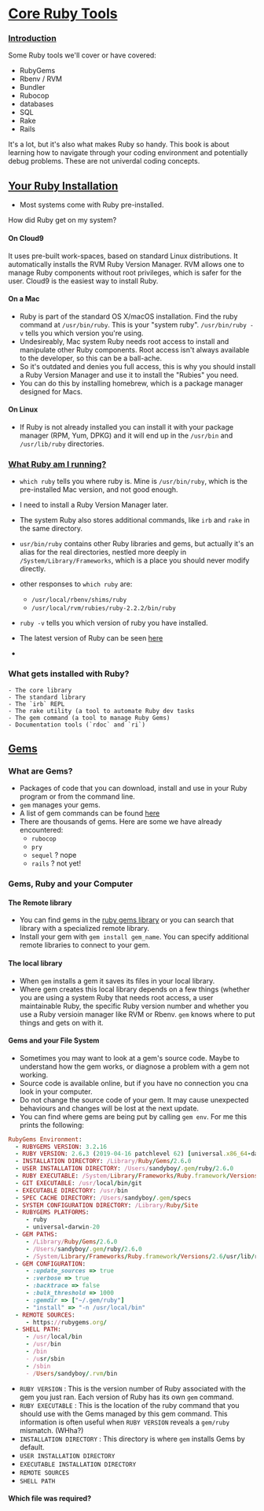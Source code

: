 # [Core Ruby Tools](https://launchschool.com/books/core_ruby_tools)

 ### [Introduction](https://launchschool.com/books/core_ruby_tools/read/introduction)
 
Some Ruby tools we'll cover or have covered:

- RubyGems
- Rbenv / RVM
- Bundler
- Rubocop
- databases
- SQL
- Rake
- Rails

 It's a lot, but it's also what makes Ruby so handy. This book is about learning how to navigate through your coding environment and potentially debug problems. These are not univerdal coding concepts.
 
 ## [Your Ruby Installation](https://launchschool.com/books/core_ruby_tools/read/your_ruby_installation)
 
 - Most systems come with Ruby pre-installed.
 
 How did Ruby get on my system?
 
  #### On Cloud9
  It uses pre-built work-spaces, based on standard Linux distributions. It automatically installs the RVM Ruby Version Manager. 
  RVM allows one to manage Ruby components without root privileges, which is safer for the user. Cloud9 is the easiest way  to install Ruby.
  #### On a Mac
  - Ruby is part of the standard OS X/macOS installation. Find the ruby command at `/usr/bin/ruby`. This is your "system ruby".
  `/usr/bin/ruby -v` tells you which version you're using. 
  - Undesireably, Mac system Ruby needs root access to install and manipulate other Ruby components. Root access isn't always available to the developer, so this can be a ball-ache.
  - So it's outdated and denies you full access, this is why you should install a Ruby Version Manager and use it to install the "Rubies" you need. 
  - You can do this by installing homebrew, which is a package manager designed for Macs.
  #### On Linux
  - If Ruby is not already installed you can install it with your package manager (RPM, Yum, DPKG) and it will end up in the `/usr/bin` and `/usr/lib/ruby` directories.
  
  ### [What Ruby am I running?](https://launchschool.com/books/core_ruby_tools/read/your_ruby_installation)
   - `which ruby` tells you where ruby is. Mine is `/usr/bin/ruby`, which is the pre-installed Mac version, and not good enough. 
   - I need to install a Ruby Version Manager later.
   - The system Ruby also stores additional commands, like `irb` and `rake` in the same directory.
   - `usr/bin/ruby` contains other Ruby libraries and gems, but actually it's an alias for the real directories, nestled more deeply in `/System/Library/Frameworks`, which is a place you should never modify directly.
   - other responses to `which ruby` are: 
     - `/usr/local/rbenv/shims/ruby`
     - `/usr/local/rvm/rubies/ruby-2.2.2/bin/ruby`
    
   - `ruby -v` tells you which version of ruby you have installed. 
   - The latest version of Ruby can be seen [here](https://www.ruby-lang.org/en/downloads/)
   - 
   ### What gets installed with Ruby? 
   
    - The core library
    - The standard library
    - The `irb` REPL
    - The rake utility (a tool to automate Ruby dev tasks
    - The gem command (a tool to manage Ruby Gems)
    - Documentation tools (`rdoc` and `ri`)
  
  ## [Gems](https://launchschool.com/books/core_ruby_tools/read/gems)
  
  ### What are Gems?
  
  - Packages of code that you can download, install and use in your Ruby program or from the command line.
  - `gem` manages your gems.
  - A list of gem commands can be found [here](http://guides.rubygems.org/command-reference/)
  - There are thousands of gems. Here are some we have already encountered:
    - `rubocop`
    - `pry`
    - `sequel` ? nope
    - `rails` ? not yet!

### Gems, Ruby and your Computer

 #### The Remote library
 - You can find gems in the [ruby  gems library](https://rubygems.org/gems) or you can search that library with a specialized remote library.
 - Install your gem with `gem install gem_name`. You can specify additional remote libraries to connect to your gem.
 #### The local library
 - When `gem` installs a gem it saves its files in your local library.
 - Where gem creates this local library depends on a few things (whether you are using a system Ruby that needs root access, a user maintainable Ruby, the specific Ruby version number and whether you use a Ruby versioin manager like RVM or Rbenv. `gem` knows where to put things and gets on with it.
 #### Gems and your File System
 - Sometimes you may want to look at a gem's source code. Maybe to understand how the gem works, or diagnose a problem with a gem not working.
 - Source code is available online, but if you have no connection you cna look in your computer.
 - Do not change the source code of your gem. It may cause unexpected behaviours and changes will be lost at the next update.
 - You can find where gems are being put by calling `gem env`. For me this prints the following:

```ruby 
RubyGems Environment:
  - RUBYGEMS VERSION: 3.2.16
  - RUBY VERSION: 2.6.3 (2019-04-16 patchlevel 62) [universal.x86_64-darwin20]
  - INSTALLATION DIRECTORY: /Library/Ruby/Gems/2.6.0
  - USER INSTALLATION DIRECTORY: /Users/sandyboy/.gem/ruby/2.6.0
  - RUBY EXECUTABLE: /System/Library/Frameworks/Ruby.framework/Versions/2.6/usr/bin/ruby
  - GIT EXECUTABLE: /usr/local/bin/git
  - EXECUTABLE DIRECTORY: /usr/bin
  - SPEC CACHE DIRECTORY: /Users/sandyboy/.gem/specs
  - SYSTEM CONFIGURATION DIRECTORY: /Library/Ruby/Site
  - RUBYGEMS PLATFORMS:
     - ruby
     - universal-darwin-20
  - GEM PATHS:
     - /Library/Ruby/Gems/2.6.0
     - /Users/sandyboy/.gem/ruby/2.6.0
     - /System/Library/Frameworks/Ruby.framework/Versions/2.6/usr/lib/ruby/gems/2.6.0
  - GEM CONFIGURATION:
     - :update_sources => true
     - :verbose => true
     - :backtrace => false
     - :bulk_threshold => 1000
     - :gemdir => ["~/.gem/ruby"]
     - "install" => "-n /usr/local/bin"
  - REMOTE SOURCES:
     - https://rubygems.org/
  - SHELL PATH:
     - /usr/local/bin
     - /usr/bin
     - /bin
     - /usr/sbin
     - /sbin
     - /Users/sandyboy/.rvm/bin
   ```
  - `RUBY VERSION` : This is the version number of Ruby associated with the gem you just ran. Each version of Ruby has its own `gem` command.
  - `RUBY EXECUTABLE` : This is the location of the ruby command that you should use with the Gems managed by this gem command. This information is often useful when `RUBY VERSION` reveals a `gem/ruby` mismatch. (WHha?)
  - `INSTALLATION DIRECTORY` : This directory is where `gem` installs Gems by default.
  - `USER INSTALLATION DIRECTORY`
  - `EXECUTABLE INSTALLATION DIRECTORY`
  - `REMOTE SOURCES`
  - `SHELL PATH`

#### Which file was required?
